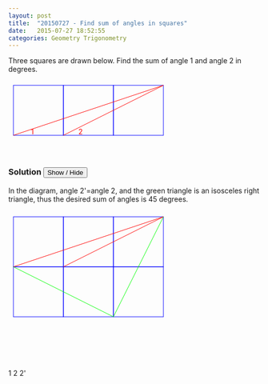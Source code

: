 ```yaml
---
layout: post
title:  "20150727 - Find sum of angles in squares"
date:   2015-07-27 18:52:55
categories: Geometry Trigonometry
---
```


Three squares are drawn below. Find the sum of angle 1 and angle 2 in degrees.

<svg width="350" height="150">
  <rect x="10" y="10" width="100" height="100" style="fill:none;stroke:blue;stroke-width:1"/>
  <rect x="110" y="10" width="100" height="100" style="fill:none;stroke:blue;stroke-width:1"/>
  <rect x="210" y="10" width="100" height="100" style="fill:none;stroke:blue;stroke-width:1"/>
  <line x1="10" y1="110" x2="310" y2="10" style="stroke:rgb(255,0,0);stroke-width:1"/>
  <line x1="110" y1="110" x2="310" y2="10" style="stroke:rgb(255,0,0);stroke-width:1"/>
  <text x="45" y="108" fill="red">1</text>
  <text x="140" y="108" fill="red">2</text>
</svg>


### Solution <button>Show / Hide</button>

<solution>
In the diagram, angle 2'=angle 2, and the green triangle is an isosceles right triangle, thus the desired sum of angles is 45 degrees.
<br><br>
<svg width="350" height="300">
  <rect x="10" y="10" width="100" height="100" style="fill:none;stroke:blue;stroke-width:1"/>
  <rect x="110" y="10" width="100" height="100" style="fill:none;stroke:blue;stroke-width:1"/>
  <rect x="210" y="10" width="100" height="100" style="fill:none;stroke:blue;stroke-width:1"/>
  <rect x="10" y="110" width="100" height="100" style="fill:none;stroke:blue;stroke-width:1"/>
  <rect x="110" y="110" width="100" height="100" style="fill:none;stroke:blue;stroke-width:1"/>
  <rect x="210" y="110" width="100" height="100" style="fill:none;stroke:blue;stroke-width:1"/>

  <line x1="10" y1="110" x2="310" y2="10" style="stroke:rgb(255,0,0);stroke-width:1"/>
  <line x1="110" y1="110" x2="310" y2="10" style="stroke:rgb(255,0,0);stroke-width:1"/>
  <line x1="10" y1="110" x2="210" y2="210" style="stroke:rgb(0,255,0);stroke-width:1"/>
  <line x1="210" y1="210" x2="310" y2="10" style="stroke:rgb(0,255,0);stroke-width:1"/>

  <text x="45" y="108" fill="red">1</text>
  <text x="140" y="108" fill="red">2</text>
  <text x="45" y="125" fill="green">2'</text>
</svg>
</solution>

